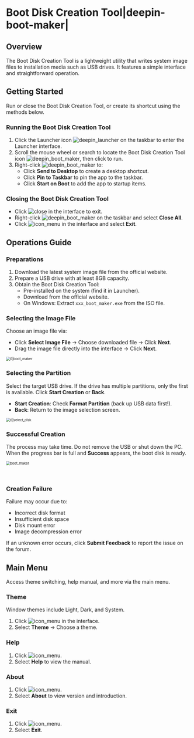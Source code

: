 # Boot Disk Creation Tool|deepin-boot-maker|

## Overview

The Boot Disk Creation Tool is a lightweight utility that writes system image files to installation media such as USB drives. It features a simple interface and straightforward operation.

## Getting Started

Run or close the Boot Disk Creation Tool, or create its shortcut using the methods below.

### Running the Boot Disk Creation Tool

1. Click the Launcher icon ![deepin_launcher](../common/deepin_launcher.svg) on the taskbar to enter the Launcher interface.
2. Scroll the mouse wheel or search to locate the Boot Disk Creation Tool icon ![deepin_boot_maker](../common/deepin_boot_maker.svg), then click to run.
3. Right-click ![deepin_boot_maker](../common/deepin_boot_maker.svg) to:
   - Click **Send to Desktop** to create a desktop shortcut.
   - Click **Pin to Taskbar** to pin the app to the taskbar.
   - Click **Start on Boot** to add the app to startup items.

### Closing the Boot Disk Creation Tool

- Click ![close](../common/close.svg) in the interface to exit.
- Right-click ![deepin_boot_maker](../common/deepin_boot_maker.svg) on the taskbar and select **Close All**.
- Click ![icon_menu](../common/icon_menu.svg) in the interface and select **Exit**.

## Operations Guide

### Preparations

1. Download the latest system image file from the official website.
2. Prepare a USB drive with at least 8GB capacity.
3. Obtain the Boot Disk Creation Tool:
   - Pre-installed on the system (find it in Launcher).
   - Download from the official website.
   - On Windows: Extract `xxx_boot_maker.exe` from the ISO file.

### Selecting the Image File

Choose an image file via:
- Click **Select Image File** → Choose downloaded file → Click **Next**.
- Drag the image file directly into the interface → Click **Next**.

<img src="fig/select_file.png" alt="0|boot_maker" style="zoom:67%;" />

### Selecting the Partition

Select the target USB drive. If the drive has multiple partitions, only the first is available. Click **Start Creation** or **Back**.
- **Start Creation**: Check **Format Partition** (back up USB data first!).
- **Back**: Return to the image selection screen.

<img src="fig/select_disk.png" alt="0|select_disk" style="zoom:67%;" />

### Successful Creation

The process may take time. Do not remove the USB or shut down the PC. When the progress bar is full and **Success** appears, the boot disk is ready.

<img src="fig/boot_making.png" alt="boot_maker" style="zoom:67%;" />

&nbsp;&nbsp;&nbsp;&nbsp;&nbsp;&nbsp;&nbsp;&nbsp;&nbsp;&nbsp;&nbsp;&nbsp;&nbsp;

### Creation Failure

Failure may occur due to:
- Incorrect disk format
- Insufficient disk space
- Disk mount error
- Image decompression error

If an unknown error occurs, click **Submit Feedback** to report the issue on the forum.

## Main Menu

Access theme switching, help manual, and more via the main menu.

### Theme
Window themes include Light, Dark, and System.
1. Click ![icon_menu](../common/icon_menu.svg) in the interface.
2. Select **Theme** → Choose a theme.

### Help
1. Click ![icon_menu](../common/icon_menu.svg).
2. Select **Help** to view the manual.

### About
1. Click ![icon_menu](../common/icon_menu.svg).
2. Select **About** to view version and introduction.

### Exit
1. Click ![icon_menu](../common/icon_menu.svg).
2. Select **Exit**.